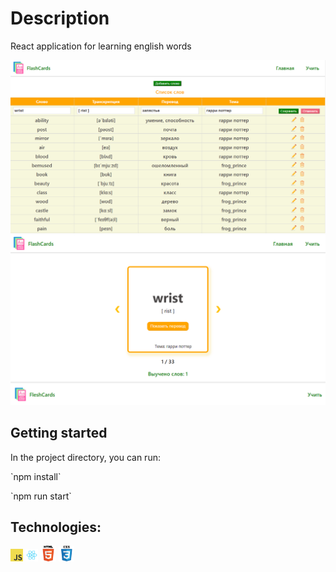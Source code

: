 # Description

React application for learning english words

<img width="700" alt="Снимок экрана приложения Flashcards" src="https://github.com/IrinaParamonova7980/Flashcards/blob/main/main%20view.png">
<img width="700" alt="Снимок экрана приложения Flashcards" src="https://github.com/IrinaParamonova7980/Flashcards/blob/main/word.png">

## Getting started

In the project directory, you can run:
<p> `npm install`
<p> `npm run start`
  
## Technologies:
<code><img height="20" src="https://raw.githubusercontent.com/github/explore/80688e429a7d4ef2fca1e82350fe8e3517d3494d/topics/javascript/javascript.png"></code>
<code><img height="20" src="https://raw.githubusercontent.com/github/explore/80688e429a7d4ef2fca1e82350fe8e3517d3494d/topics/react/react.png"></code>
<code><img height="25" src="https://raw.githubusercontent.com/github/explore/80688e429a7d4ef2fca1e82350fe8e3517d3494d/topics/html/html.png"></code>
<code><img height="25" src="https://raw.githubusercontent.com/github/explore/80688e429a7d4ef2fca1e82350fe8e3517d3494d/topics/css/css.png"></code>

